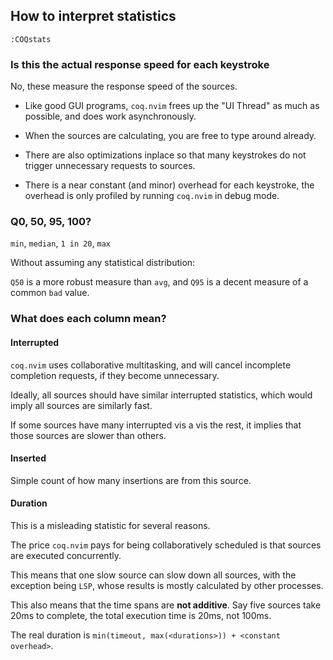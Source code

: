 ## How to interpret statistics

```viml
:COQstats
```

### Is this the actual response speed for each keystroke

No, these measure the response speed of the sources.

- Like good GUI programs, `coq.nvim` frees up the "UI Thread" as much as possible, and does work asynchronously.

- When the sources are calculating, you are free to type around already.

- There are also optimizations inplace so that many keystrokes do not trigger unnecessary requests to sources.

- There is a near constant (and minor) overhead for each keystroke, the overhead is only profiled by running `coq.nvim` in debug mode.

### Q0, 50, 95, 100?

`min`, `median`, `1 in 20`, `max`

Without assuming any statistical distribution:

`Q50` is a more robust measure than `avg`, and `Q95` is a decent measure of a common `bad` value.

### What does each column mean?

#### Interrupted

`coq.nvim` uses collaborative multitasking, and will cancel incomplete completion requests, if they become unnecessary.

Ideally, all sources should have similar interrupted statistics, which would imply all sources are similarly fast.

If some sources have many interrupted vis a vis the rest, it implies that those sources are slower than others.

#### Inserted

Simple count of how many insertions are from this source.

#### Duration

This is a misleading statistic for several reasons.

The price `coq.nvim` pays for being collaboratively scheduled is that sources are executed concurrently.

This means that one slow source can slow down all sources, with the exception being `LSP`, whose results is mostly calculated by other processes.

This also means that the time spans are **not additive**. Say five sources take 20ms to complete, the total execution time is 20ms, not 100ms.

The real duration is `min(timeout, max(<durations>)) + <constant overhead>`.


